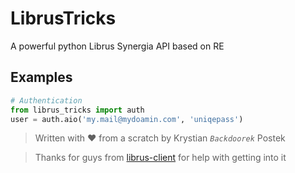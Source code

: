 # LibrusTricks
A powerful python Librus Synergia API based on RE

## Examples
```python
# Authentication
from librus_tricks import auth
user = auth.aio('my.mail@mydoamin.com', 'uniqepass')
```


> Written with ❤ from a scratch by Krystian _`Backdoorek`_ Postek

> Thanks for guys from [librus-client](https://discord.gg/ybTX4gM) for help with getting into it